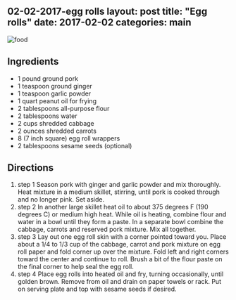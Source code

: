 02-02-2017-egg rolls
layout: post
title:  "Egg rolls"
date:   2017-02-02
categories: main
---

![food](http://www.bemindfulbehuman.com/index.php/cambodian-egg-rolls/)

## Ingredients
- 1 pound ground pork
- 1 teaspoon ground ginger
- 1 teaspoon garlic powder
- 1 quart peanut oil for frying
- 2 tablespoons all-purpose flour
- 2 tablespoons water
- 2 cups shredded cabbage
- 2 ounces shredded carrots
- 8 (7 inch square) egg roll wrappers
- 2 tablespoons sesame seeds (optional)


## Directions

1. step 1 Season pork with ginger and garlic powder and mix thoroughly. Heat mixture in a medium skillet, stirring, until pork is cooked through and no longer pink. Set aside.
1. step 2 In another large skillet heat oil to about 375 degrees F (190 degrees C) or medium high heat. While oil is heating, combine flour and water in a bowl until they form a paste. In a separate bowl combine the cabbage, carrots and reserved pork mixture. Mix all together.
1. step 3 Lay out one egg roll skin with a corner pointed toward you. Place about a 1/4 to 1/3 cup of the cabbage, carrot and pork mixture on egg roll paper and fold corner up over the mixture. Fold left and right corners toward the center and continue to roll. Brush a bit of the flour paste on the final corner to help seal the egg roll.
1. step 4 Place egg rolls into heated oil and fry, turning occasionally, until golden brown. Remove from oil and drain on paper towels or rack. Put on serving plate and top with sesame seeds if desired.
